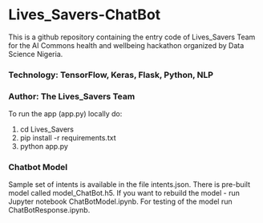 # Lives_Savers-ChatBot

This is a github repository containing the entry code of Lives_Savers Team for the AI Commons health and wellbeing hackathon organized by Data Science Nigeria.

### Technology: TensorFlow, Keras, Flask, Python, NLP
### Author: The Lives_Savers Team
To run the app (app.py) locally do:
1. cd Lives_Savers
2. pip install -r requirements.txt
3. python app.py

### Chatbot Model

Sample set of intents is available in the file intents.json. There is pre-built model called model_ChatBot.h5. If you want to rebuild the model - run Jupyter notebook ChatBotModel.ipynb. For testing of the model run ChatBotResponse.ipynb.
